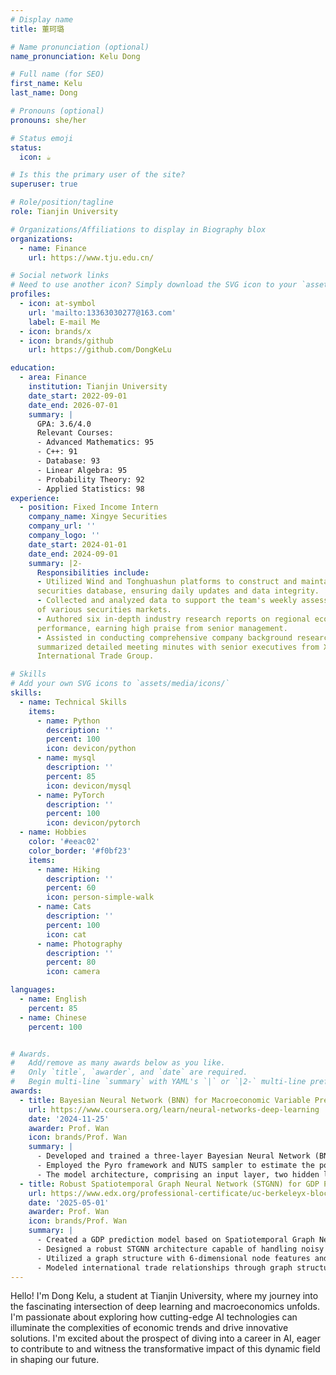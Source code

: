 ```yaml
---
# Display name
title: 董珂璐

# Name pronunciation (optional)
name_pronunciation: Kelu Dong

# Full name (for SEO)
first_name: Kelu
last_name: Dong

# Pronouns (optional)
pronouns: she/her

# Status emoji
status:
  icon: ☕️

# Is this the primary user of the site?
superuser: true

# Role/position/tagline
role: Tianjin University

# Organizations/Affiliations to display in Biography blox
organizations:
  - name: Finance
    url: https://www.tju.edu.cn/

# Social network links
# Need to use another icon? Simply download the SVG icon to your `assets/media/icons/` folder.
profiles:
  - icon: at-symbol
    url: 'mailto:13363030277@163.com'
    label: E-mail Me
  - icon: brands/x
  - icon: brands/github
    url: https://github.com/DongKeLu

education:
  - area: Finance
    institution: Tianjin University
    date_start: 2022-09-01
    date_end: 2026-07-01
    summary: |
      GPA: 3.6/4.0
      Relevant Courses:
      - Advanced Mathematics: 95
      - C++: 91
      - Database: 93
      - Linear Algebra: 95
      - Probability Theory: 92
      - Applied Statistics: 98
experience:
  - position: Fixed Income Intern
    company_name: Xingye Securities
    company_url: ''
    company_logo: ''
    date_start: 2024-01-01
    date_end: 2024-09-01
    summary: |2-
      Responsibilities include:
      - Utilized Wind and Tonghuashun platforms to construct and maintain a 
      securities database, ensuring daily updates and data integrity.
      - Collected and analyzed data to support the team's weekly assessment 
      of various securities markets.
      - Authored six in-depth industry research reports on regional economic 
      performance, earning high praise from senior management.
      - Assisted in conducting comprehensive company background research and 
      summarized detailed meeting minutes with senior executives from Xiamen 
      International Trade Group.

# Skills
# Add your own SVG icons to `assets/media/icons/`
skills:
  - name: Technical Skills
    items:
      - name: Python
        description: ''
        percent: 100
        icon: devicon/python
      - name: mysql
        description: ''
        percent: 85
        icon: devicon/mysql
      - name: PyTorch
        description: ''
        percent: 100
        icon: devicon/pytorch
  - name: Hobbies
    color: '#eeac02'
    color_border: '#f0bf23'
    items:
      - name: Hiking
        description: ''
        percent: 60
        icon: person-simple-walk
      - name: Cats
        description: ''
        percent: 100
        icon: cat
      - name: Photography
        description: ''
        percent: 80
        icon: camera

languages:
  - name: English
    percent: 85
  - name: Chinese
    percent: 100


# Awards.
#   Add/remove as many awards below as you like.
#   Only `title`, `awarder`, and `date` are required.
#   Begin multi-line `summary` with YAML's `|` or `|2-` multi-line prefix and indent 2 spaces below.
awards:
  - title: Bayesian Neural Network (BNN) for Macroeconomic Variable Prediction
    url: https://www.coursera.org/learn/neural-networks-deep-learning
    date: '2024-11-25'
    awarder: Prof. Wan
    icon: brands/Prof. Wan
    summary: |
      - Developed and trained a three-layer Bayesian Neural Network (BNN) to forecast key macroeconomic variables, including employment, CPI, and industrial production.
      - Employed the Pyro framework and NUTS sampler to estimate the posterior distribution of model parameters, effectively handling small sample datasets and quantifying prediction uncertainty.
      - The model architecture, comprising an input layer, two hidden layers with sigmoid activation, and an output layer, demonstrated superior predictive performance, offering a novel solution for macroeconomic forecasting.
  - title: Robust Spatiotemporal Graph Neural Network (STGNN) for GDP Prediction
    url: https://www.edx.org/professional-certificate/uc-berkeleyx-blockchain-fundamentals
    date: '2025-05-01'
    awarder: Prof. Wan
    icon: brands/Prof. Wan
    summary: |
      - Created a GDP prediction model based on Spatiotemporal Graph Neural Networks (STGNN) to process dynamic trade data.
      - Designed a robust STGNN architecture capable of handling noisy and incomplete data while capturing complex spatiotemporal relationships.
      - Utilized a graph structure with 6-dimensional node features and 22-dimensional directed edge features to ensure model robustness and performance.
      - Modeled international trade relationships through graph structures and trained the model with multi-time-step data to achieve precise GDP predictions, providing a powerful tool for macroeconomic analysis.
---
```


Hello! I'm Dong Kelu, a student at Tianjin University, where my journey into the fascinating intersection of deep learning and macroeconomics unfolds. I'm passionate about exploring how cutting-edge AI technologies can illuminate the complexities of economic trends and drive innovative solutions. I'm excited about the prospect of diving into a career in AI, eager to contribute to and witness the transformative impact of this dynamic field in shaping our future.
